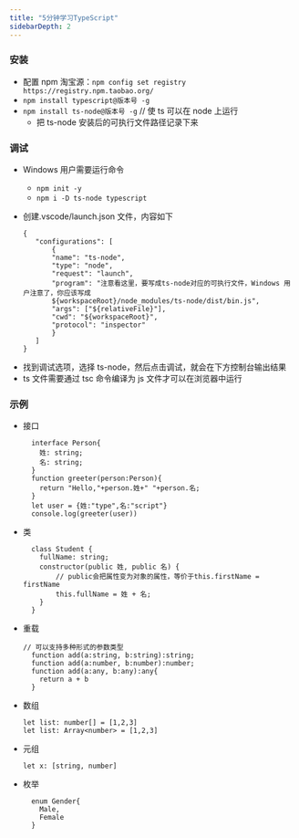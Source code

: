 ```yaml
---
title: "5分钟学习TypeScript"
sidebarDepth: 2
---
```


### 安装

- 配置 npm 淘宝源：`npm config set registry https://registry.npm.taobao.org/`
- `npm install typescript@版本号 -g`
- `npm install ts-node@版本号 -g` // 使 ts 可以在 node 上运行
  - 把 ts-node 安装后的可执行文件路径记录下来

### 调试

- Windows 用户需要运行命令
  - `npm init -y`
  - `npm i -D ts-node typescript`
- 创建.vscode/launch.json 文件，内容如下

  ```
  {
     "configurations": [
         {
         "name": "ts-node",
         "type": "node",
         "request": "launch",
         "program": "注意看这里，要写成ts-node对应的可执行文件，Windows 用户注意了，你应该写成
         ${workspaceRoot}/node_modules/ts-node/dist/bin.js",
         "args": ["${relativeFile}"],
         "cwd": "${workspaceRoot}",
         "protocol": "inspector"
         }
     ]
  }
  ```

* 找到调试选项，选择 ts-node，然后点击调试，就会在下方控制台输出结果
* ts 文件需要通过 tsc 命令编译为 js 文件才可以在浏览器中运行

### 示例

- 接口
  ```
    interface Person{
      姓: string;
      名: string;
    }
    function greeter(person:Person){
      return "Hello,"+person.姓+" "+person.名;
    }
    let user = {姓:"type",名:"script"}
    console.log(greeter(user))
  ```

* 类

  ```
    class Student {
      fullName: string;
      constructor(public 姓, public 名) {
          // public会把属性变为对象的属性，等价于this.firstName = firstName
          this.fullName = 姓 + 名;
      }
    }
  ```

* 重载
  ```
  // 可以支持多种形式的参数类型
    function add(a:string, b:string):string;
    function add(a:number, b:number):number;
    function add(a:any, b:any):any{
      return a + b
    }
  ```
* 数组
  ```
  let list: number[] = [1,2,3]
  let list: Array<number> = [1,2,3]
  ```
* 元组

  ```
  let x: [string, number]
  ```

* 枚举
  ```
    enum Gender{
      Male,
      Female
    }
  ```
